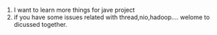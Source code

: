 1. I want to learn more things for jave project
2. if you have some issues related with thread,nio,hadoop.... welome to dicussed together.
